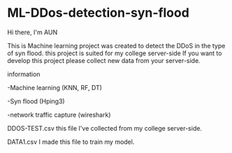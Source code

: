 # ML-DDos-detection-syn-flood

Hi there, I'm AUN

This is Machine learning project was created to detect the DDoS in the type of syn flood.
this project is suited for my college server-side If you want to develop this project please collect new data from your server-side.

information

-Machine learning (KNN, RF, DT)

-Syn flood (Hping3)

-network traffic capture (wireshark)


DDOS-TEST.csv this file I've collected from my college server-side.

DATA1.csv I made this file to train my model.

